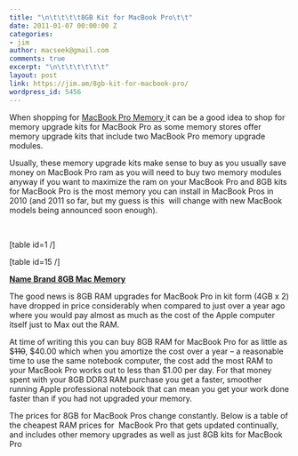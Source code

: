 ```yaml
---
title: "\n\t\t\t\t8GB Kit for MacBook Pro\t\t"
date: 2011-01-07 00:00:00 Z
categories:
- jim
author: macseek@gmail.com
comments: true
excerpt: "\n\t\t\t\t\t\t"
layout: post
link: https://jim.am/8gb-kit-for-macbook-pro/
wordpress_id: 5456
---
```


When shopping for [MacBook Pro Memory ](http://www.jim.am) it can be a good idea to shop for memory upgrade kits for MacBook Pro as some memory stores offer memory upgrade kits that include two MacBook Pro memory upgrade modules.




Usually, these memory upgrade kits make sense to buy as you usually save money on MacBook Pro ram as you will need to buy two memory modules anyway if you want to maximize the ram on your MacBook Pro and 8GB kits for MacBook Pro is the most memory you can install in MacBook Pros in 2010 (and 2011 so far, but my guess is this  will change with new MacBook models being announced soon enough).




 




[table id=1 /]




[table id=15 /]




**[Name Brand 8GB Mac Memory](http://www.amazon.com/gp/product/B001MX5YWI/ref=as_li_ss_tl?ie=UTF8&tag=ramseeker-20&linkCode=as2&camp=1789&creative=390957&creativeASIN=B001MX5YWI)**




The good news is 8GB RAM upgrades for MacBook Pro in kit form (4GB x 2) have dropped in price considerably when compared to just over a year ago where you would pay almost as much as the cost of the Apple computer itself just to Max out the RAM.




At time of writing this you can buy 8GB RAM for MacBook Pro for as little as $<del>110</del>, $40.00 which when you amortize the cost over a year – a reasonable time to use the same notebook computer, the cost add the most RAM to your MacBook Pro works out to less than $1.00 per day. For that money spent with your 8GB DDR3 RAM purchase you get a faster, smoother running Apple professional notebook that can mean you get your work done faster than if you had not upgraded your memory.




The prices for 8GB for MacBook Pros change constantly. Below is a table of the cheapest RAM prices for  MacBook Pro that gets updated continually, and includes other memory upgrades as well as just 8GB kits for MacBook Pro


		
